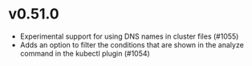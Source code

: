 # v0.51.0

* Experimental support for using DNS names in cluster files (#1055)
* Adds an option to filter the conditions that are shown in the analyze command in the kubectl plugin (#1054)
